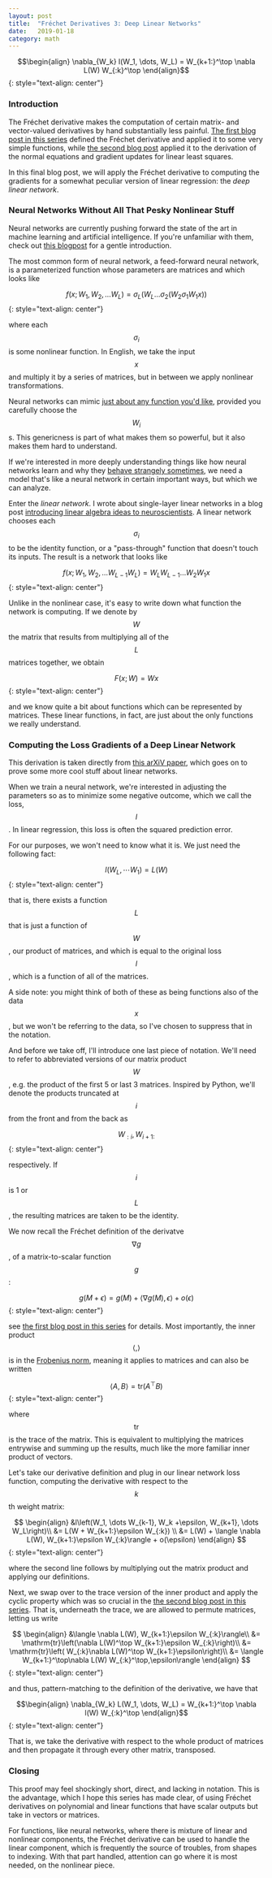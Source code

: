 ```yaml
---
layout: post
title:	"Fréchet Derivatives 3: Deep Linear Networks"
date:	2019-01-18
category: math
---
```


$$\begin{align}
\nabla_{W_k} l(W_1, \dots, W_L) = W_{k+1:}^\top \nabla L(W) W_{:k}^\top
\end{align}$$
{: style="text-align: center"}

<!--exc-->

### Introduction

The Fréchet derivative makes the computation
of certain matrix- and vector-valued derivatives by hand
substantially less painful.
[The first blog post in this series]({{site.url}}/math/2018/03/06/frechet-derivative-introduction.html)
defined the Fréchet derivative and applied it to some very simple functions,
while
[the second blog post]({{site.url}}/math/2018/03/07/frechet-least-squares.html)
applied it to the derivation of the normal equations
and gradient updates for linear least squares.

In this final blog post,
we will apply the Fréchet derivative to
computing the gradients for a somewhat peculiar version of linear regression:
the _deep linear network_.

### Neural Networks Without All That Pesky Nonlinear Stuff

Neural networks are currently pushing forward the state of the art
in machine learning and artificial intelligence.
If you're unfamiliar with them, check out
[this blogpost]({{site.url}}/external/2018/10/31/neural-nets-colab.html)
for a gentle introduction.

The most common form of neural network, a feed-forward neural network,
is a parameterized function whose parameters are matrices
and which looks like

$$
f\left(x; W_1, W_2, \dots W_L\right) = \sigma_L \left( W_L \dots \sigma_2\left(W_2 \sigma_1 W_1 x\right)\right)
$$
{: style="text-align: center"}

where each $$\sigma_i$$ is some nonlinear function.
In English, we take the input $$x$$ and multiply it by a series of matrices,
but in between we apply nonlinear transformations.

Neural networks can mimic
[just about any function you'd like](http://neuralnetworksanddeeplearning.com/chap4.html),
provided you carefully choose the $$W_i$$s.
This genericness is part of what makes them so powerful, but it also makes them hard to understand.

If we're interested in more deeply understanding things like how neural networks learn and why they
[behave strangely sometimes](https://ml.berkeley.edu/blog/2018/01/10/adversarial-examples/),
we need a model that's like a neural network in certain important ways, but which we can analyze.

Enter the _linear network_.
I wrote about single-layer linear networks in a blog post
[introducing linear algebra ideas to neuroscientists]({{site.url}}/math/2017/08/17/linear-algebra-for-neuroscientists.html).
A linear network chooses each $$\sigma_i$$ to be the identity function,
or a "pass-through" function  that doesn't touch its inputs.
The result is a network that looks like

$$
f\left(x; W_1, W_2, \dots W_{L-1} W_L\right) = W_L W_{L-1} \dots W_2 W_1 x
$$
{: style="text-align: center"}

Unlike in the nonlinear case, it's easy to write down what function the network is computing.
If we denote by $$W$$ the matrix that results from multiplying all of the $$L$$ matrices together,
we obtain

$$
F\left(x; W\right) = Wx
$$
{: style="text-align: center"}

and we know quite a bit about functions which can be represented by matrices.
These linear functions, in fact, are just about the only functions we really understand.

### Computing the Loss Gradients of a Deep Linear Network

This derivation is taken directly from
[this arXiV paper](https://arxiv.org/abs/1712.01473),
which goes on to prove some more cool stuff about linear networks.

When we train a neural network,
we're interested in adjusting the parameters so as to minimize some negative outcome,
which we call the loss, $$l$$.
In linear regression, this loss is often the squared prediction error.

For our purposes, we won't need to know what it is.
We just need the following fact:

$$
l\left(W_L, \cdots W_1\right) = L(W)
$$
{: style="text-align: center"}

that is, there exists a function $$L$$ that is just a function of $$W$$,
our product of matrices, and which is equal to the original loss $$l$$,
which is a function of all of the matrices.

A side note:
you might think of both of these as being functions also of the data $$x$$,
but we won't be referring to the data, so I've chosen to suppress that in the notation.

And before we take off, I'll introduce one last piece of notation.
We'll need to refer to abbreviated versions of our matrix product $$W$$,
e.g. the product of the first 5 or last 3 matrices.
Inspired by Python, we'll denote the products truncated at $$i$$
from the front and from the back as

$$
W_{:i}, W_{i+1:}
$$
{: style="text-align: center"}

respectively.
If $$i$$ is 1 or $$L$$,
the resulting matrices are taken to be the identity.

We now recall the Fréchet definition of the derivatve
$$\nabla g$$,
of a matrix-to-scalar function $$g$$:

$$
g(M + \epsilon) = g(M) + \langle\nabla g(M), \epsilon\rangle + o(\epsilon)
$$
{: style="text-align: center"}

see
[the first blog post in this series]({{site.url}}/math/2018/03/06/frechet-derivative-introduction.html)
for details.
Most importantly, the inner product $$\langle , \rangle$$ is in the
[Frobenius norm]({{site.url}}/math/2018/02/28/how-big-is-a-matrix.html),
meaning it applies to matrices and can also be written

$$
\langle A, B \rangle = \mathrm{tr}\left(A^\top B\right)
$$
{: style="text-align: center"}

where $$\mathrm{tr}$$ is the trace of the matrix.
This is equivalent to multiplying the matrices entrywise and summing up the results,
much like the more familiar inner product of vectors.

Let's take our derivative definition and plug in our linear network loss function,
computing the derivative with respect to the $$k$$th weight matrix:

$$
\begin{align}
&l\left(W_1, \dots W_{k-1}, W_k +\epsilon, W_{k+1}, \dots W_L\right)\\
&= L(W + W_{k+1:}\epsilon W_{:k}) \\
&= L(W) + \langle \nabla L(W), W_{k+1:}\epsilon W_{:k}\rangle + o(\epsilon)
\end{align}
$$
{: style="text-align: center"}

where the second line follows by multiplying out the matrix product and applying our definitions.

Next, we swap over to the trace version of the inner product and apply the cyclic property
which was so crucial in the
[the second blog post in this series]({{site.url}}/math/2018/03/07/frechet-least-squares.html).
That is, underneath the trace, we are allowed to permute matrices,
letting us write

$$
\begin{align}
&\langle \nabla L(W), W_{k+1:}\epsilon W_{:k}\rangle\\
&= \mathrm{tr}\left(\nabla L(W)^\top W_{k+1:}\epsilon W_{:k}\right)\\
&= \mathrm{tr}\left( W_{:k}\nabla L(W)^\top W_{k+1:}\epsilon\right)\\
&= \langle W_{k+1:}^\top\nabla L(W) W_{:k}^\top,\epsilon\rangle
\end{align}
$$
{: style="text-align: center"}

and thus, pattern-matching to the definition of the derivative, we have that

$$\begin{align}
\nabla_{W_k} L(W_1, \dots, W_L) = W_{k+1:}^\top \nabla l(W) W_{:k}^\top
\end{align}$$
{: style="text-align: center"}

That is, we take the derivative with respect to the whole product of matrices
and then propagate it through every other matrix, transposed.

### Closing

This proof may feel shockingly short, direct, and lacking in notation.
This is the advantage, which I hope this series has made clear,
of using Fréchet derivatives on polynomial and linear functions
that have scalar outputs but take in vectors or matrices.

For functions, like neural networks, where there is mixture of linear and nonlinear components,
the Fréchet derivative can be used to handle the linear component,
which is frequently the source of troubles, from shapes to indexing.
With that part handled, attention can go where it is most needed,
on the nonlinear piece.

